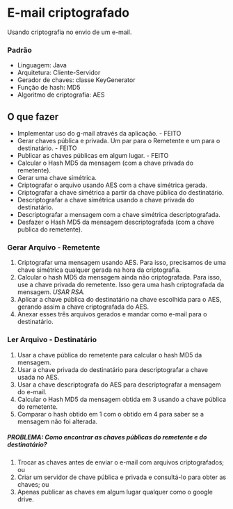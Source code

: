 # E-mail criptografado
Usando criptografia no envio de um e-mail.

### Padrão
* Linguagem: Java
* Arquitetura: Cliente-Servidor
* Gerador de chaves: classe KeyGenerator
* Função de hash: MD5
* Algoritmo de criptografia: AES 

## O que fazer
- Implementar uso do g-mail através da aplicação. - FEITO
- Gerar chaves pública e privada. Um par para o Remetente e um para o destinatário. - FEITO
- Publicar as chaves públicas em algum lugar. - FEITO
- Calcular o Hash MD5 da mensagem (com a chave privada do remetente).
- Gerar uma chave simétrica. 
- Criptografar o arquivo usando AES com a chave simétrica gerada.
- Criptografar a chave simétrica a partir da chave pública do destinatário.
- Descriptografar a chave simétrica usando a chave privada do destinatário.
- Descriptografar a mensagem com a chave simétrica descriptografada.
- Desfazer o Hash MD5 da mensagem descriptografada (com a chave publica do remetente).



### **Gerar Arquivo - Remetente**
1. Criptografar uma mensagem usando AES. Para isso, precisamos de uma chave simétrica qualquer gerada na hora da criptografia.
2. Calcular o hash MD5 da mensagem ainda não criptografada. Para isso, use a chave privada do remetente. Isso gera uma hash criptografada da mensagem. *USAR RSA.*
3. Aplicar a chave pública do destinatário na chave escolhida para o AES, gerando assim a chave criptografada do AES.
4. Anexar esses três arquivos gerados e mandar como e-mail para o destinatário.


### **Ler Arquivo - Destinatário**
1. Usar a chave pública do remetente para calcular o hash MD5 da mensagem.
2. Usar a chave privada do destinatário para descriptografar a chave usada no AES.
3. Usar a chave descriptografa do AES para descriptografar a mensagem do e-mail.
4. Calcular o Hash MD5 da mensagem obtida em 3 usando a chave pública do remetente.
5. Comparar o hash obtido em 1 com o obtido em 4 para saber se a mensagem não foi alterada.


##### *PROBLEMA:* Como encontrar as chaves públicas do remetente e do destinatário?
1. Trocar as chaves antes de enviar o e-mail com arquivos criptografados; ou
2. Criar um servidor de chave pública e privada e consultá-lo para obter as chaves; ou
3. Apenas publicar as chaves em algum lugar qualquer como o google drive.

